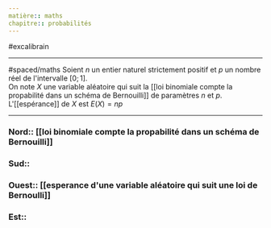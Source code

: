 ```yaml
---
matière:: maths
chapitre:: probabilités
---
```

#excalibrain 
___
#spaced/maths 
Soient $n$ un entier naturel strictement positif et $p$ un nombre réel de l'intervalle $[0 ;1]$.  
On note $X$ une variable aléatoire qui suit la [[loi binomiale compte la propabilité dans un schéma de Bernouilli]] de paramètres $n$ et $p$.
L'[[espérance]] de $X$ est $E(X)=np$

---
### Nord:: [[loi binomiale compte la propabilité dans un schéma de Bernouilli]]
### Sud:: 
### Ouest:: [[esperance d'une variable aléatoire qui suit une loi de Bernoulli]]
### Est:: 
